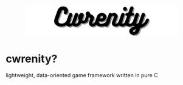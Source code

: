 <p align="center">
<img src="resources/banner.png" alt="cwrenity logo" width="80%" height="80%">
</p>

# cwrenity?
lightweight, data-oriented game framework written in pure C
